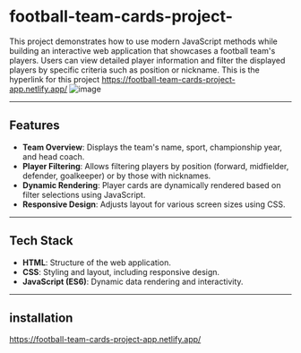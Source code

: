 # football-team-cards-project-
This project demonstrates how to use modern JavaScript methods while building an interactive web application that showcases a football team's players. Users can view detailed player information and filter the displayed players by specific criteria such as position or nickname.
This is the hyperlink for this project https://football-team-cards-project-app.netlify.app/
![image](https://github.com/user-attachments/assets/cb9160ac-326e-4439-955f-c59a04150572)


---

## Features

- **Team Overview**: Displays the team's name, sport, championship year, and head coach.
- **Player Filtering**: Allows filtering players by position (forward, midfielder, defender, goalkeeper) or by those with nicknames.
- **Dynamic Rendering**: Player cards are dynamically rendered based on filter selections using JavaScript.
- **Responsive Design**: Adjusts layout for various screen sizes using CSS.

---

## Tech Stack

- **HTML**: Structure of the web application.
- **CSS**: Styling and layout, including responsive design.
- **JavaScript (ES6)**: Dynamic data rendering and interactivity.

---

## installation
https://football-team-cards-project-app.netlify.app/
